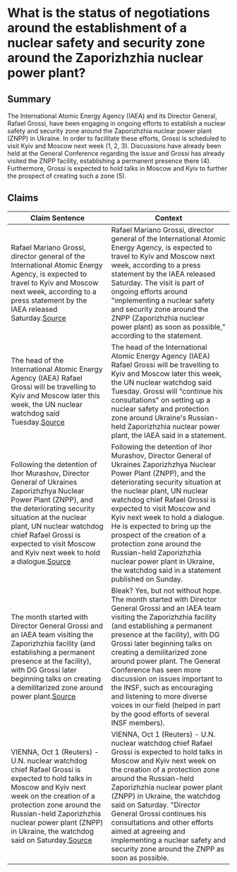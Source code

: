 # What is the status of negotiations around the establishment of a nuclear safety and security zone around the Zaporizhzhia nuclear power plant?

## Summary
The International Atomic Energy Agency (IAEA) and its Director General, Rafael Grossi, have been engaging in ongoing efforts to establish a nuclear safety and security zone around the Zaporizhzhia nuclear power plant (ZNPP) in Ukraine. In order to facilitate these efforts, Grossi is scheduled to visit Kyiv and Moscow next week (1, 2, 3). Discussions have already been held at the General Conference regarding the issue and Grossi has already visited the ZNPP facility, establishing a permanent presence there (4). Furthermore, Grossi is expected to hold talks in Moscow and Kyiv to further the prospect of creating such a zone (5).

## Claims
| Claim Sentence | Context |
|---|---|
|Rafael Mariano Grossi, director general of the International Atomic Energy Agency, is expected to travel to Kyiv and Moscow next week, according to a press statement by the IAEA released Saturday.<a href="https://www.cnn.com/europe/live-news/russia-ukraine-war-news-10-01-22/h_8adeb7592f45f7e27f330db2a6e00124" target="_blank">Source</a>| Rafael Mariano Grossi, director general of the International Atomic Energy Agency, is expected to travel to Kyiv and Moscow next week, according to a press statement by the IAEA released Saturday. The visit is part of ongoing efforts around "implementing a nuclear safety and security zone around the ZNPP (Zaporizhzhia nuclear power plant) as soon as possible," according to the statement.|
|The head of the International Atomic Energy Agency (IAEA) Rafael Grossi will be travelling to Kyiv and Moscow later this week, the UN nuclear watchdog said Tuesday.<a href="https://www.hindustantimes.com/world-news/iaea-chief-to-travel-to-kyiv-and-moscow-later-this-week-amid-war-101664918798595.html" target="_blank">Source</a>| The head of the International Atomic Energy Agency (IAEA) Rafael Grossi will be travelling to Kyiv and Moscow later this week, the UN nuclear watchdog said Tuesday. Grossi will "continue his consultations" on setting up a nuclear safety and protection zone around Ukraine's Russian-held Zaporizhzhia nuclear power plant, the IAEA said in a statement.|
|Following the detention of Ihor Murashov, Director General of Ukraines Zaporizhzhya Nuclear Power Plant (ZNPP), and the deteriorating security situation at the nuclear plant, UN nuclear watchdog chief Rafael Grossi is expected to visit Moscow and Kyiv next week to hold a dialogue.<a href="https://www.republicworld.com/world-news/russia-ukraine-crisis/iaea-chief-expected-to-visit-kyiv-and-moscow-next-week-as-russia-detains-director-general-articleshow.html" target="_blank">Source</a>| Following the detention of Ihor Murashov, Director General of Ukraines Zaporizhzhya Nuclear Power Plant (ZNPP), and the deteriorating security situation at the nuclear plant, UN nuclear watchdog chief Rafael Grossi is expected to visit Moscow and Kyiv next week to hold a dialogue. He is expected to bring up the prospect of the creation of a protection zone around the Russian-held Zaporizhzhia nuclear power plant in Ukraine, the watchdog said in a statement published on Sunday.|
|The month started with Director General Grossi and an IAEA team visiting the Zaporizhzhia facility (and establishing a permanent presence at the facility), with DG Grossi later beginning talks on creating a demilitarized zone around power plant.<a href="https://www.stimson.org/2022/nuclear-security-news-and-member-updates-september-2022/" target="_blank">Source</a>| Bleak? Yes, but not without hope. The month started with Director General Grossi and an IAEA team visiting the Zaporizhzhia facility (and establishing a permanent presence at the facility), with DG Grossi later beginning talks on creating a demilitarized zone around power plant. The General Conference has seen more discussion on issues important to the INSF, such as encouraging and listening to more diverse voices in our field (helped in part by the good efforts of several INSF members).|
|VIENNA, Oct 1 (Reuters) - U.N. nuclear watchdog chief Rafael Grossi is expected to hold talks in Moscow and Kyiv next week on the creation of a protection zone around the Russian-held Zaporizhzhia nuclear power plant (ZNPP) in Ukraine, the watchdog said on Saturday.<a href="https://www.reuters.com/world/europe/iaea-says-its-chief-is-expected-visit-moscow-kyiv-next-week-2022-10-01/" target="_blank">Source</a>| VIENNA, Oct 1 (Reuters) - U.N. nuclear watchdog chief Rafael Grossi is expected to hold talks in Moscow and Kyiv next week on the creation of a protection zone around the Russian-held Zaporizhzhia nuclear power plant (ZNPP) in Ukraine, the watchdog said on Saturday. "Director General Grossi continues his consultations and other efforts aimed at agreeing and implementing a nuclear safety and security zone around the ZNPP as soon as possible.|
